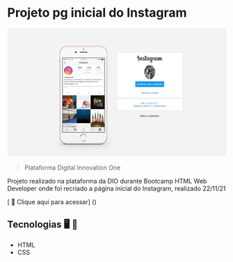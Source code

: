 
# Projeto pg inicial do Instagram


![preview](./.github/preview.png)

> Plataforma Digital Innovation One


Projeto realizado na plataforma da DIO durante Bootcamp HTML Web Developer onde foi recriado a página inicial do Instagram, realizado 22/11/21

[ 📎 Clique aqui para acessar] ()

 ## Tecnologias 🖥️ 🚀 

- HTML
- CSS


 